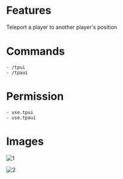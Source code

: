 # Features 
Teleport a player to another player's position 

# Commands 
```
- /tpui 
- /tpaui
```

# Permission
```
- use.tpui 
- use.tpaui
```
# Images 
![1](https://github.com/Thanakon9945/TeleportUI/images/1.jpg) 

![2](https://github.com/Thanakon9945/TeleportUI/images/2.jpg)
